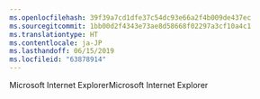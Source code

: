 ```yaml
---
ms.openlocfilehash: 39f39a7cd1dfe37c54dc93e66a2f4b009de437ec
ms.sourcegitcommit: 1bb00d2f4343e73ae8d58668f02297a3cf10a4c1
ms.translationtype: HT
ms.contentlocale: ja-JP
ms.lasthandoff: 06/15/2019
ms.locfileid: "63878914"
---
```

<span data-ttu-id="69a2a-101">Microsoft Internet Explorer</span><span class="sxs-lookup"><span data-stu-id="69a2a-101">Microsoft Internet Explorer</span></span>
